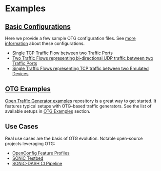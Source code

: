 # Examples

## [Basic Configurations](examples/basic.md)

Here we provide a few sample OTG configuration files. See [more information](examples/basic.md) about these configurations.

* [Single TCP Traffic Flow between two Traffic Ports](examples/flow.otg.yaml)
* [Two Traffic Flows representing bi-directional UDP traffic between two Traffic Ports](examples/bidir-flow.otg.yaml)
* [Single Traffic Flows representing TCP traffic between two Emulated Devices](examples/device-flow.otg.yaml)

## [OTG Examples](examples/otg-examples.md)

[Open Traffic Generator examples](https://github.com/open-traffic-generator/otg-examples) repository is a great way to get started. It features typical setups with OTG-based traffic generators. See the list of available setups in [OTG Examples](examples/otg-examples.md) section.

## Use Cases
 
Real use cases are the basis of OTG evolution. Notable open-source projects leveraging OTG:
 
* [OpenConfig Feature Profiles](https://github.com/openconfig/featureprofiles)
* [SONiC Testbed](https://github.com/sonic-net/sonic-mgmt)
* [SONiC-DASH CI Pipeline](https://github.com/Azure/DASH)